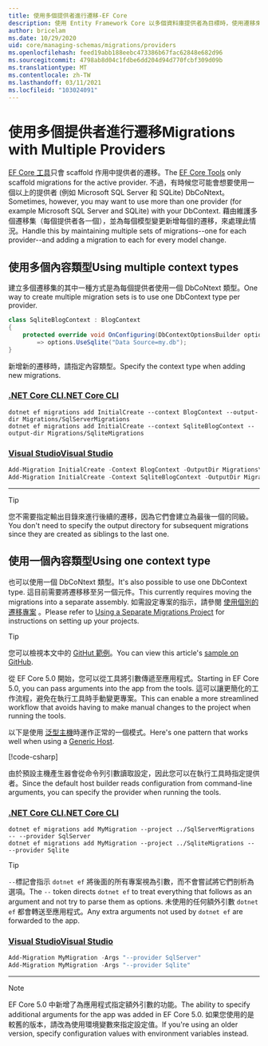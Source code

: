 ```yaml
---
title: 使用多個提供者進行遷移-EF Core
description: 使用 Entity Framework Core 以多個資料庫提供者為目標時，使用遷移來管理資料庫架構
author: bricelam
ms.date: 10/29/2020
uid: core/managing-schemas/migrations/providers
ms.openlocfilehash: feed19abb188eebc473386b67fac62848e682d96
ms.sourcegitcommit: 4798ab8d04c1fdbe6dd204d94d770fcbf309d09b
ms.translationtype: MT
ms.contentlocale: zh-TW
ms.lasthandoff: 03/11/2021
ms.locfileid: "103024091"
---
```

# <a name="migrations-with-multiple-providers"></a><span data-ttu-id="6ddd7-103">使用多個提供者進行遷移</span><span class="sxs-lookup"><span data-stu-id="6ddd7-103">Migrations with Multiple Providers</span></span>

<span data-ttu-id="6ddd7-104">[EF Core 工具](xref:core/cli/index)只會 scaffold 作用中提供者的遷移。</span><span class="sxs-lookup"><span data-stu-id="6ddd7-104">The [EF Core Tools](xref:core/cli/index) only scaffold migrations for the active provider.</span></span> <span data-ttu-id="6ddd7-105">不過，有時候您可能會想要使用一個以上的提供者 (例如 Microsoft SQL Server 和 SQLite) DbCoNtext。</span><span class="sxs-lookup"><span data-stu-id="6ddd7-105">Sometimes, however, you may want to use more than one provider (for example Microsoft SQL Server and SQLite) with your DbContext.</span></span> <span data-ttu-id="6ddd7-106">藉由維護多個遷移集（每個提供者各一個），並為每個模型變更新增每個的遷移，來處理此情況。</span><span class="sxs-lookup"><span data-stu-id="6ddd7-106">Handle this by maintaining multiple sets of migrations--one for each provider--and adding a migration to each for every model change.</span></span>

## <a name="using-multiple-context-types"></a><span data-ttu-id="6ddd7-107">使用多個內容類型</span><span class="sxs-lookup"><span data-stu-id="6ddd7-107">Using multiple context types</span></span>

<span data-ttu-id="6ddd7-108">建立多個遷移集的其中一種方式是為每個提供者使用一個 DbCoNtext 類型。</span><span class="sxs-lookup"><span data-stu-id="6ddd7-108">One way to create multiple migration sets is to use one DbContext type per provider.</span></span>

```csharp
class SqliteBlogContext : BlogContext
{
    protected override void OnConfiguring(DbContextOptionsBuilder options)
        => options.UseSqlite("Data Source=my.db");
}
```

<span data-ttu-id="6ddd7-109">新增新的遷移時，請指定內容類型。</span><span class="sxs-lookup"><span data-stu-id="6ddd7-109">Specify the context type when adding new migrations.</span></span>

### <a name="net-core-cli"></a>[<span data-ttu-id="6ddd7-110">.NET Core CLI</span><span class="sxs-lookup"><span data-stu-id="6ddd7-110">.NET Core CLI</span></span>](#tab/dotnet-core-cli)

```dotnetcli
dotnet ef migrations add InitialCreate --context BlogContext --output-dir Migrations/SqlServerMigrations
dotnet ef migrations add InitialCreate --context SqliteBlogContext --output-dir Migrations/SqliteMigrations
```

### <a name="visual-studio"></a>[<span data-ttu-id="6ddd7-111">Visual Studio</span><span class="sxs-lookup"><span data-stu-id="6ddd7-111">Visual Studio</span></span>](#tab/vs)

```powershell
Add-Migration InitialCreate -Context BlogContext -OutputDir Migrations\SqlServerMigrations
Add-Migration InitialCreate -Context SqliteBlogContext -OutputDir Migrations\SqliteMigrations
```

***

> [!TIP]
> <span data-ttu-id="6ddd7-112">您不需要指定輸出目錄來進行後續的遷移，因為它們會建立為最後一個的同級。</span><span class="sxs-lookup"><span data-stu-id="6ddd7-112">You don't need to specify the output directory for subsequent migrations since they are created as siblings to the last one.</span></span>

## <a name="using-one-context-type"></a><span data-ttu-id="6ddd7-113">使用一個內容類型</span><span class="sxs-lookup"><span data-stu-id="6ddd7-113">Using one context type</span></span>

<span data-ttu-id="6ddd7-114">也可以使用一個 DbCoNtext 類型。</span><span class="sxs-lookup"><span data-stu-id="6ddd7-114">It's also possible to use one DbContext type.</span></span> <span data-ttu-id="6ddd7-115">這目前需要將遷移移至另一個元件。</span><span class="sxs-lookup"><span data-stu-id="6ddd7-115">This currently requires moving the migrations into a separate assembly.</span></span> <span data-ttu-id="6ddd7-116">如需設定專案的指示，請參閱 [使用個別的遷移專案](xref:core/managing-schemas/migrations/projects) 。</span><span class="sxs-lookup"><span data-stu-id="6ddd7-116">Please refer to [Using a Separate Migrations Project](xref:core/managing-schemas/migrations/projects) for instructions on setting up your projects.</span></span>

> [!TIP]
> <span data-ttu-id="6ddd7-117">您可以檢視本文中的 [GitHut 範例](https://github.com/dotnet/EntityFramework.Docs/tree/main/samples/core/Schemas/TwoProjectMigrations)。</span><span class="sxs-lookup"><span data-stu-id="6ddd7-117">You can view this article's [sample on GitHub](https://github.com/dotnet/EntityFramework.Docs/tree/main/samples/core/Schemas/TwoProjectMigrations).</span></span>

<span data-ttu-id="6ddd7-118">從 EF Core 5.0 開始，您可以從工具將引數傳遞至應用程式。</span><span class="sxs-lookup"><span data-stu-id="6ddd7-118">Starting in EF Core 5.0, you can pass arguments into the app from the tools.</span></span> <span data-ttu-id="6ddd7-119">這可以讓更簡化的工作流程，避免在執行工具時手動變更專案。</span><span class="sxs-lookup"><span data-stu-id="6ddd7-119">This can enable a more streamlined workflow that avoids having to make manual changes to the project when running the tools.</span></span>

<span data-ttu-id="6ddd7-120">以下是使用 [泛型主機](/dotnet/core/extensions/generic-host)時運作正常的一個模式。</span><span class="sxs-lookup"><span data-stu-id="6ddd7-120">Here's one pattern that works well when using a [Generic Host](/dotnet/core/extensions/generic-host).</span></span>

[!code-csharp[](../../../../samples/core/Schemas/TwoProjectMigrations/WorkerService1/Program.cs#snippet_CreateHostBuilder)]

<span data-ttu-id="6ddd7-121">由於預設主機產生器會從命令列引數讀取設定，因此您可以在執行工具時指定提供者。</span><span class="sxs-lookup"><span data-stu-id="6ddd7-121">Since the default host builder reads configuration from command-line arguments, you can specify the provider when running the tools.</span></span>

### <a name="net-core-cli"></a>[<span data-ttu-id="6ddd7-122">.NET Core CLI</span><span class="sxs-lookup"><span data-stu-id="6ddd7-122">.NET Core CLI</span></span>](#tab/dotnet-core-cli)

```dotnetcli
dotnet ef migrations add MyMigration --project ../SqlServerMigrations -- --provider SqlServer
dotnet ef migrations add MyMigration --project ../SqliteMigrations -- --provider Sqlite
```

> [!TIP]
> <span data-ttu-id="6ddd7-123">`--`標記會指示 `dotnet ef` 將後面的所有專案視為引數，而不會嘗試將它們剖析為選項。</span><span class="sxs-lookup"><span data-stu-id="6ddd7-123">The `--` token directs `dotnet ef` to treat everything that follows as an argument and not try to parse them as options.</span></span> <span data-ttu-id="6ddd7-124">未使用的任何額外引數 `dotnet ef` 都會轉送至應用程式。</span><span class="sxs-lookup"><span data-stu-id="6ddd7-124">Any extra arguments not used by `dotnet ef` are forwarded to the app.</span></span>

### <a name="visual-studio"></a>[<span data-ttu-id="6ddd7-125">Visual Studio</span><span class="sxs-lookup"><span data-stu-id="6ddd7-125">Visual Studio</span></span>](#tab/vs)

```powershell
Add-Migration MyMigration -Args "--provider SqlServer"
Add-Migration MyMigration -Args "--provider Sqlite"
```

***

> [!NOTE]
> <span data-ttu-id="6ddd7-126">EF Core 5.0 中新增了為應用程式指定額外引數的功能。</span><span class="sxs-lookup"><span data-stu-id="6ddd7-126">The ability to specify additional arguments for the app was added in EF Core 5.0.</span></span> <span data-ttu-id="6ddd7-127">如果您使用的是較舊的版本，請改為使用環境變數來指定設定值。</span><span class="sxs-lookup"><span data-stu-id="6ddd7-127">If you're using an older version, specify configuration values with environment variables instead.</span></span>
